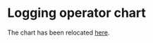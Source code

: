 # Logging operator chart

The chart has been relocated [here](https://github.com/kube-logging/helm-charts/tree/main/charts/logging-operator).
